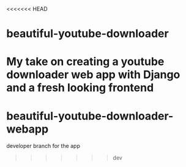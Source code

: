 <<<<<<< HEAD
# beautiful-youtube-downloader
My take on creating a youtube downloader web app with Django and a fresh looking frontend
=======
# beautiful-youtube-downloader-webapp
developer branch for the app
>>>>>>> dev
